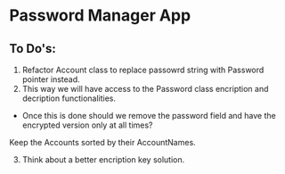 # Password Manager App


## To Do's:
1) Refactor Account class to replace passowrd string with Password pointer instead.
2) This way we will have access to the Password class encription and decription functionalities.
* Once this is done should we remove the password field and have the encrypted version only at all times? 

Keep the Accounts sorted by their AccountNames.

3) Think about a better encription key solution.
